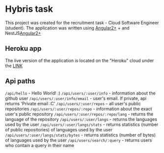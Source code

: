 # Hybris task

This project was created for the recruitment task - Cloud Software Engineer (student). The application was written using [Angular2+](https://angular.io/) + and NestJS[Angular2+](https://nestjs.com/)

## Heroku app

The live version of the application is located on the "Heroku" cloud under the [LINK](https://hybris-task-maciej-urbanczyk.herokuapp.com/)

## Api paths

`/api/hello` - Hello World! :)
`/api/users/:user/info` - information about the github user
`/api/users/:user/info/email` - user's email. If private, api returns 'Private email :C'
`/api/users/:user/repos` - all user's public repositories
`/api/users/:user/repos/:repo` - information about the exact user's public repository
`/api/users/:user/repos/:repo/lang` - returns the language of the repository
`/api/users/:user/langs` - returns the languages used by the user
`/api/users/:user/langs/stats` - returns statistics (number of public repositories) of languages used by the user
`/api/users/:user/langs/stats/bytes` - returns statistics (number of bytes) of languages used by the user
`/api/users/search/:query` - returns users who contain a query in their name
